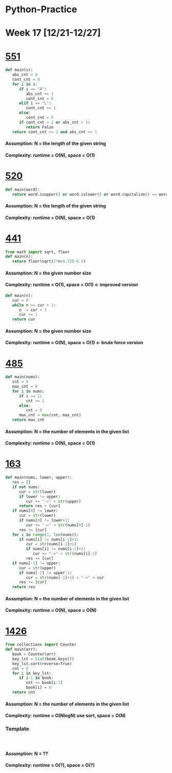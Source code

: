 # Python-Practice

# Week 17 [12/21-12/27]

# [551](https://leetcode.com/problems/student-attendance-record-i/)
```python
def main(s):
   abs_cnt = 0
   cont_cnt = 0
   for i in s:
      if i == "A":
         abs_cnt += 1
         cont_cnt = 0
      elif i == "L":
         cont_cnt += 1
      else:
         cont_cnt = 0
      if cont_cnt > 2 or abs_cnt > 1:
         return False
   return cont_cnt <= 2 and abs_cnt <= 1
```
#### Assumption: N = the length of the given string
#### Complexity: runtime = O(N), space = O(1)

# [520](https://leetcode.com/problems/detect-capital/)
```python
def main(word):
   return word.isupper() or word.islower() or word.capitalize() == word
```
#### Assumption: N = the length of the given string
#### Complexity: runtime = O(N), space = O(1)

# [441](https://leetcode.com/problems/arranging-coins/)
```python
from math import sqrt, floor
def main(n):
   return floor(sqrt(2*n+0.25)-0.5)
```
#### Assumption: N = the given number size
#### Complexity: runtime = O(1), space = O(1) <- improved version
```python
def main(n):
   cur = 0
   while n >= cur + 1:
      n -= cur + 1
      cur += 1
   return cur
```
#### Assumption: N = the given number size
#### Complexity: runtime = O(N), space = O(1) <- brute force version

# [485](https://leetcode.com/problems/max-consecutive-ones/)
```python
def main(nums):
   cnt = 0
   max_cnt = 0
   for i in nums:
      if i == 1:
         cnt += 1
      else:
         cnt = 0
      max_cnt = max(cnt, max_cnt)
   return max_cnt
```
#### Assumption: N = the number of elements in the given list
#### Complexity: runtime = O(N), space = O(1)

# [163](https://leetcode.com/problems/missing-ranges/)
```python
def main(nums, lower, upper):
   res = []
   if not nums:
      cur = str(lower)
      if lower != upper:
         cur += "->" + str(upper)
      return res + [cur]
   if nums[0] != lower:
      cur = str(lower)
      if nums[0] != lower+1:
         cur += "->" + str(nums[0]-1)
      res += [cur]
   for i in range(1, len(nums)):
      if nums[i] != nums[i-1]+1:
         cur = str(nums[i-1]+1)
         if nums[i] != nums[i-1]+2:
            cur += "->" + str(nums[i]-1)
         res += [cur]
   if nums[-1] != upper:
      cur = str(upper)
      if nums[-1] != upper-1:
         cur = str(nums[-1]+1) + "->" + cur
      res += [cur]
   return res
```
#### Assumption: N = the number of elements in the given list
#### Complexity: runtime = O(N), space = O(N)

# [1426](https://leetcode.com/problems/counting-elements/)
```python
from collections import Counter
def main(arr):
   book = Counter(arr)
   key_lst = list(book.keys())
   key_lst.sort(reverse=True)
   cnt = 0
   for i in key_lst:
      if i-1 in book:
         cnt += book[i-1]
         book[i] = 0
   return cnt
```
#### Assumption: N = the number of elements in the given list
#### Complexity: runtime = O(NlogN) use sort, space = O(N)

### Template
# []()
```python
```
#### Assumption: N = ??
#### Complexity: runtime = O(?), space = O(?)